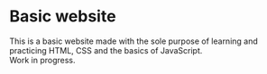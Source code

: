 # Basic website  
  
This is a basic website made with the sole purpose of learning and practicing HTML, CSS and the basics of JavaScript.  
Work in progress.
